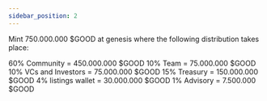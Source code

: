 ```yaml
---
sidebar_position: 2
---
```


Mint 750.000.000 $GOOD at genesis where the following distribution takes place:

60% Community = 450.000.000 $GOOD
10% Team =  75.000.000 $GOOD
10% VCs and Investors = 75.000.000 $GOOD
15% Treasury = 150.000.000 $GOOD
4% listings wallet = 30.000.000 $GOOD
1% Advisory = 7.500.000 $GOOD
